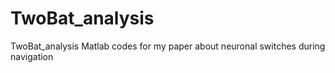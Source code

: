 # TwoBat_analysis
TwoBat_analysis
 Matlab codes for my paper about neuronal switches during navigation
